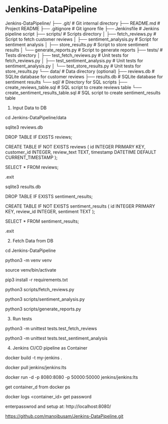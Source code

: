 # Jenkins-DataPipeline


Jenkins-DataPipeline/
├── .git/                       # Git internal directory
├── README.md                   # Project README
├── .gitignore                  # Git ignore file
├── Jenkinsfile                 # Jenkins pipeline script
├── scripts/                    # Scripts directory
│   ├── fetch_reviews.py        # Script to fetch customer reviews
│   ├── sentiment_analysis.py   # Script for sentiment analysis
│   ├── store_results.py        # Script to store sentiment results
│   └── generate_reports.py     # Script to generate reports
├── tests/                      # Tests directory
│   ├── test_fetch_reviews.py   # Unit tests for fetch_reviews.py
│   ├── test_sentiment_analysis.py  # Unit tests for sentiment_analysis.py
│   └── test_store_results.py   # Unit tests for store_results.py
└── data/                       # Data directory (optional)
    ├── reviews.db              # SQLite database for customer reviews
    ├── results.db              # SQLite database for sentiment results
    └── sql/                    # Directory for SQL scripts
        ├── create_reviews_table.sql          # SQL script to create reviews table
        └── create_sentiment_results_table.sql # SQL script to create sentiment_results table


1. Input Data to DB

cd Jenkins-DataPipeline/data

sqlite3 reviews.db

DROP TABLE IF EXISTS reviews;

CREATE TABLE IF NOT EXISTS reviews (
    id INTEGER PRIMARY KEY,
    customer_id INTEGER,
    review_text TEXT,
    timestamp DATETIME DEFAULT CURRENT_TIMESTAMP
);

SELECT * FROM reviews;

.exit

sqlite3 results.db

DROP TABLE IF EXISTS sentiment_results;

CREATE TABLE IF NOT EXISTS sentiment_results (
    id INTEGER PRIMARY KEY,
    review_id INTEGER,
    sentiment TEXT
);

SELECT * FROM sentiment_results;

.exit


2. Fetch Data from DB

cd Jenkins-DataPipeline 

python3 -m venv venv

source venv/bin/activate

pip3 install -r requirements.txt

python3 scripts/fetch_reviews.py

python3 scripts/sentiment_analysis.py

python3 scripts/generate_reports.py

3. Run tests

python3 -m unittest tests.test_fetch_reviews

python3 -m unittest tests.test_sentiment_analysis

4. Jenkins CI/CD pipeline as Container

docker build -t my-jenkins .





docker pull jenkins/jenkins:lts

docker run -d -p 8080:8080 -p 50000:50000 jenkins/jenkins:lts

get container_d from
docker ps

docker logs <container_id>
get password 

enterpasswrod and setup at:
http://localhost:8080/

https://github.com/manojbusam/Jenkins-DataPipeline.git

